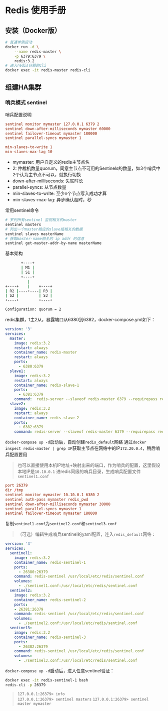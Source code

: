 # Redis 使用手册

## 安装（Docker版）

```bash
# 普通单例启动
docker run -d \
    --name redis-master \
    -p 6379:6379 \
    redis:3.2
# 进入redis容器的cli
docker exec -it redis-master redis-cli
```

## 组建HA集群

### 哨兵模式 sentinel

哨兵配置说明

```conf
sentinel monitor mymaster 127.0.0.1 6379 2
sentinel down-after-milliseconds mymaster 60000
sentinel failover-timeout mymaster 180000
sentinel parallel-syncs mymaster 1

min-slaves-to-write 1
min-slaves-max-lag 10
```

* mymaster: 用户自定义的redis主节点名
* 2: 仲裁机数量quorum，同意主节点不可用的Sentinels的数量，如3个哨兵中2个认为主节点不可以，就执行切换
* down-after-milliseconds: 失联时长
* parallel-syncs: 从节点数量
* min-slaves-to-write: 至少n个节点写入成功才算
* min-slaves-max-lag: 异步确认超时，秒

常用sentinel命令

```bash
# 罗列所有sentinel 监视相关的master
sentinel masters
# 列出一个master相应的slave组相关的数据
sentinel slaves masterName
# 获取master-name相关的 ip addr 的信息
sentinel get-master-addr-by-name masterName
```

基本架构

```bash
       +----+
       | M1 |
       | S1 |
       +----+
          |
+----+    |    +----+
| R2 |----+----| R3 |
| S2 |         | S3 |
+----+         +----+

Configuration: quorum = 2
```

redis集群，1主2从，暴露端口从6380到6382，docker-compose.yml如下：

```yaml
version: '3'
services:
  master:
    image: redis:3.2
    restart: always
    container_name: redis-master
    restart: always
    ports:
      - 6380:6379
  slave1:
    image: redis:3.2
    restart: always
    container_name: redis-slave-1
    ports:
      - 6381:6379
    command:  redis-server --slaveof redis-master 6379 --requirepass redis_pwd --masterauth redis_pwd
  slave2:
    image: redis:3.2
    restart: always
    container_name: redis-slave-2
    ports:
      - 6382:6379
    command: redis-server --slaveof redis-master 6379 --requirepass redis_pwd --masterauth redis_pwd
```

`docker-compose up -d`启动后，自动创建`redis_default`网络
通过`docker inspect redis-master | grep IP`获取主节点在网络中的IP`172.20.0.4`，稍后哨兵配置要用
> 也可以直接使用本机IP地址+映射出来的端口，作为哨兵的配置，这里假设本地IP是`10.10.0.1`
进redis同级的哨兵目录，生成哨兵配置文件`sentinel1.conf`

```conf
port 26379
dir /tmp
sentinel monitor mymaster 10.10.0.1 6380 2
sentinel auth-pass mymaster redis_pwd
sentinel down-after-milliseconds mymaster 30000
sentinel parallel-syncs mymaster 1
sentinel failover-timeout mymaster 180000
```

复制`sentinel1.conf`为`sentinel2.conf`和`sentinel3.conf`
> （可选）编辑生成哨兵sentinel的yaml配置，连入`redis_default`网络：

```yaml
version: '3'
services:
  sentinel1:
    image: redis:3.2
    container_name: redis-sentinel-1
    ports:
      - 26380:26379
    command: redis-sentinel /usr/local/etc/redis/sentinel.conf
    volumes:
      - ./sentinel1.conf:/usr/local/etc/redis/sentinel.conf
  sentinel2:
    image: redis:3.2
    container_name: redis-sentinel-2
    ports:
    - 26381:26379
    command: redis-sentinel /usr/local/etc/redis/sentinel.conf
    volumes:
      - ./sentinel2.conf:/usr/local/etc/redis/sentinel.conf
  sentinel3:
    image: redis:3.2
    container_name: redis-sentinel-3
    ports:
      - 26382:26379
    command: redis-sentinel /usr/local/etc/redis/sentinel.conf
    volumes:
      - ./sentinel3.conf:/usr/local/etc/redis/sentinel.conf
```

`docker-compose up -d`启动后，进入任意sentinel验证：

```bash
docker exec -it redis-sentinel-1 bash
redis-cli -p 26379
```

> `127.0.0.1:26379> info`  
> `127.0.0.1:26379> sentinel masters`
> `127.0.0.1:26379> sentinel master mymaster`